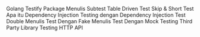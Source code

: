 Golang Testify Package
Menulis Subtest
Table Driven Test
Skip & Short Test
Apa itu Dependency Injection
Testing dengan Dependency Injection
Test Double
Menulis Test Dengan Fake
Menulis Test Dengan Mock
Testing Third Party Library
Testing HTTP API